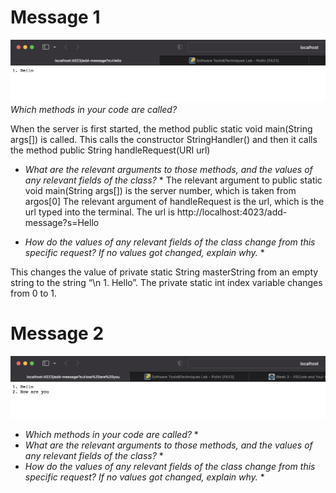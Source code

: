 # Message 1
![example1](hello.png)
*Which methods in your code are called?*

When the server is first started, the method public static void main(String args[]) is called. This calls the constructor StringHandler() and then it calls the method 
public String handleRequest(URI url) 

* *What are the relevant arguments to those methods, and the values of any relevant fields of the class?* *
The relevant argument to public static void main(String args[]) is the server number, which is taken from argos[0]
The relevant argument of handleRequest is the url, which is the url typed into the terminal. The url is http://localhost:4023/add-message?s=Hello

* *How do the values of any relevant fields of the class change from this specific request? If no values got changed, explain why.* *

This changes the value of private static String masterString from an empty string to the string “\n 1. Hello”.  The private static int index variable changes from 0 to 1. 


# Message 2
![version2](howareyou.png)

* *Which methods in your code are called?* *
* *What are the relevant arguments to those methods, and the values of any relevant fields of the class?* *
* *How do the values of any relevant fields of the class change from this specific request? If no values got changed, explain why.* *
